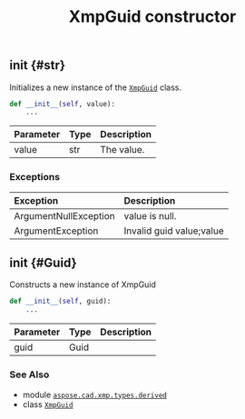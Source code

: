 ﻿---
title: XmpGuid constructor
second_title: Aspose.CAD for Python via .NET API References
description: 
type: docs
weight: 10
url: /python-net/aspose.cad.xmp.types.derived/xmpguid/__init__/
is_root: false
---

## __init__ {#str}

Initializes a new instance of the [`XmpGuid`](/cad/python-net/aspose.cad.xmp.types.derived/xmpguid) class.



```python
def __init__(self, value):
    ...
```


| Parameter | Type | Description |
| :- | :- | :- |
| value | str | The value. |
### Exceptions
| Exception | Description |
| :- | :- |
| ArgumentNullException | value is null. |
| ArgumentException | Invalid guid value;value |




## __init__ {#Guid}

Constructs a new instance of XmpGuid



```python
def __init__(self, guid):
    ...
```


| Parameter | Type | Description |
| :- | :- | :- |
| guid | Guid |  |



### See Also
* module [`aspose.cad.xmp.types.derived`](../../)
* class [`XmpGuid`](/cad/python-net/aspose.cad.xmp.types.derived/xmpguid)
